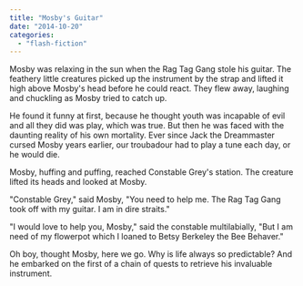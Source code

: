 ```yaml
---
title: "Mosby's Guitar"
date: "2014-10-20"
categories: 
  - "flash-fiction"
---
```


Mosby was relaxing in the sun when the Rag Tag Gang stole his guitar. The feathery little creatures picked up the instrument by the strap and lifted it high above Mosby's head before he could react. They flew away, laughing and chuckling as Mosby tried to catch up.

He found it funny at first, because he thought youth was incapable of evil and all they did was play, which was true. But then he was faced with the daunting reality of his own mortality. Ever since Jack the Dreammaster cursed Mosby years earlier, our troubadour had to play a tune each day, or he would die.

Mosby, huffing and puffing, reached Constable Grey's station. The creature lifted its heads and looked at Mosby.

"Constable Grey," said Mosby, "You need to help me. The Rag Tag Gang took off with my guitar. I am in dire straits."

"I would love to help you, Mosby," said the constable multilabially, "But I am need of my flowerpot which I loaned to Betsy Berkeley the Bee Behaver."

Oh boy, thought Mosby, here we go. Why is life always so predictable? And he embarked on the first of a chain of quests to retrieve his invaluable instrument.
